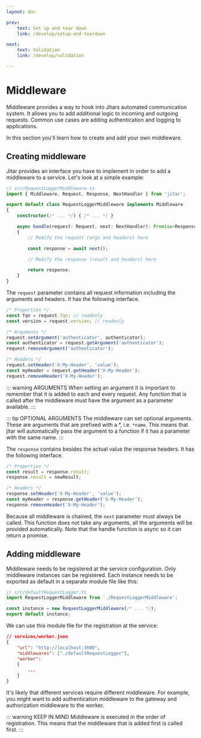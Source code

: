 ```yaml
---
layout: doc

prev:
    text: Set up and tear down
    link: /develop/setup-and-teardown

next:
    text: Validation
    link: /develop/validation

---
```


# Middleware

Middleware provides a way to hook into Jitars automated communication system. It allows you to add additional logic to incoming and outgoing requests. Common use cases are adding authentication and logging to applications.

In this section you'll learn how to create and add your own middleware.

## Creating middleware

Jitar provides an interface you have to implement in order to add a middleware to a service. Let's look at a simple example:

```ts
// src/RequestLoggerMiddleware.ts
import { Middleware, Request, Response, NextHandler } from 'jitar';

export default class RequestLoggerMiddleware implements Middleware
{
    constructor(/* ... */) { /* ... */ }

    async handle(request: Request, next: NextHandler): Promise<Response>
    {
        // Modify the request (args and headers) here

        const response = await next();

        // Modify the response (result and headers) here

        return response;
    }
}
```

The `request` parameter contains all request information including the arguments and headers. It has the following interface.

```ts
/* Properties */
const fqn = request.fqn; // readonly
const version = request.version; // readonly

/* Arguments */
request.setArgument('authenticator', authenticator);
const authenticator = request.getArgument('authenticator');
request.removeArgument('authenticator');

/* Headers */
request.setHeader('X-My-Header', 'value');
const myHeader = request.getHeader('X-My-Header');
request.removeHeader('X-My-Header');
```

::: warning ARGUMENTS
When setting an argument it is important to remember that it is added to each and every request. Any function that is called after the middleware must have the argument as a parameter available. 
:::

::: tip OPTIONAL ARGUMENTS
The middleware can set optional arguments. These are arguments that are prefixed with a *, i.e. `*name`. This means that jitar will automatically pass the argument to a function if it has a parameter with the same name.
:::

The `response` contains besides the actual value the response headers. It has the following interface.

```ts
/* Properties */
const result = response.result;
response.result = newResult;

/* Headers */
response.setHeader('X-My-Header', 'value');
const myHeader = response.getHeader('X-My-Header');
response.removeHeader('X-My-Header');
```

Because all middleware is chained, the `next` parameter must always be called. This function does not take any arguments, all the arguments will be provided automatically. Note that the handle function is async so it can return a promise.

## Adding middleware

Middleware needs to be registered at the service configuration. Only middleware instances can be registered. Each instance needs to be exported as default in a separate module file like this:

```ts
// src/defaultRequestLogger.ts
import RequestLoggerMiddleware from './RequestLoggerMiddleware';

const instance = new RequestLoggerMiddleware(/* ... */);
export default instance;
```

We can use this module file for the registration at the service:

```json
// services/worker.json
{
    "url": "http://localhost:3000",
    "middlewares": ["./defaultRequestLogger"],
    "worker":
    {
        ...
    }
}
```

It's likely that different services require different middleware. For example, you might want to add authentication middleware to the gateway and authorization middleware to the worker.

::: warning KEEP IN MIND 
Middleware is executed in the order of registration. This means that the middleware that is added first is called first.
:::
